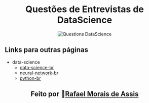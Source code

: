 <div align="center">
<h1> Questões de Entrevistas de DataScience </h1>
<p>
  <img src="https://img.shields.io/badge/questions-data--science-blue" alt="Questions DataScience">
</p>
</div>

## Links para outras páginas

+ data-science
  - [data-science-br](./data-science/br/data-science.html)
  - [neural-network-br](./data-science/br/neural-network-br.html)
  - [python-br](./data-science/br/python-br.html)

<h2 align="center">Feito por 🚀<a href="https://rafanthx13.github.io/">Rafael Morais de Assis</a></h2>
